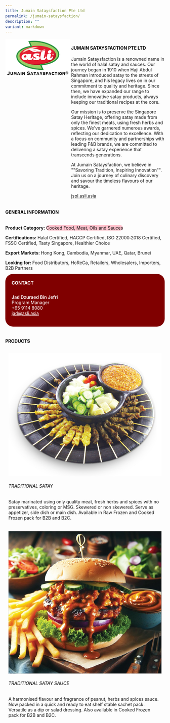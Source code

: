 ```yaml
---
title: Jumain Sataysfaction Pte Ltd
permalink: /jumain-sataysfaction/
description: ""
variant: markdown
---
```

<div class="flex-paragraph">
	<div style="display: flex; flex-wrap: wrap;" class="flex-container">
		<div style="flex: 1 1 40%; display: block;" class="card sgds">
			<img src="/images/Jumain%20Sataysfaction/jumain_sataysfaction_logo.png">
		</div>
		<div style="flex: 1 1 58%; display: block; margin-left: 3px" class="card-sgds">
			<h4 style="text-transform: uppercase; color: black;"><b>Jumain Sataysfaction Pte Ltd</b></h4>
			<p>Jumain Sataysfaction is a renowned name in the world of halal satay and sauces. Our journey began in 1910 when Haji Abdul Rahman introduced satay to the streets of Singapore, and his legacy lives on in our commitment to quality and heritage. Since then, we have expanded our range to include innovative satay products, always keeping our traditional recipes at the core.</p>
			<p>Our mission is to preserve the Singapore Satay Heritage, offering satay made from only the finest meats, using fresh herbs and spices. We've garnered numerous awards, reflecting our dedication to excellence. With a focus on community and partnerships with leading F&amp;B brands, we are committed to delivering a satay experience that transcends generations.</p>
			<p>At Jumain Sataysfaction, we believe in ""Savoring Tradition, Inspiring Innovation"". Join us on a journey of culinary discovery and savour the timeless flavours of our heritage.</p>
			<p><a target="_blank" href="https://jspl.asli.asia">jspl.asli.asia</a></p>
		</div>
	</div>
</div>

<h4 style="text-transform: uppercase; color: black;">
	<b>General Information</b>
</h4>
<div style="display: flex; flex-wrap: wrap;" class="flex-container">
	<div style="flex: 1 1 65%; display: block; align-self: stretch" class="card sgds">
		<div class="flex-paragraph">
			<p>
				<b>Product Category: </b>
				<span style="background-color: pink; border-radius: 10px;">Cooked Food, Meat, Oils and Sauces</span>
			</p>
			<p>
				<b>Certifications: </b>Halal Certified, HACCP Certified, ISO 22000:2018 Certified, FSSC Certified, Tasty Singapore, Healthier Choice
			</p>
			<p>
				<b>Export Markets: </b>Hong Kong, Cambodia, Myanmar, UAE, Qatar, Brunei
			</p>
			<p style="margin-bottom: 10px;">
				<b>Looking for: </b>Food Distributors, HoReCa, Retailers, Wholesalers, Importers, B2B Partners
			</p>
		</div>
	</div>
	<div style="flex: 1 1 35%; padding: 10px; display: block; background-color: maroon; border-radius: 25px; align-self: center;" class="card sgds">
		<h4 style="color: white; margin-top: 10px; margin-left: 10px;">CONTACT</h4>
		<div class="flex-paragraph">
			<p style="padding: 10px; color: white;">
				<b>Jad Dzuraed Bin Jefri</b>
				<br>Program Manager<br>+65 9114 8080<br>
				<a style="color: white;" href="mailto:jad@asli.asia">jad@asli.asia</a>
			</p>
		</div>
	</div>
</div>
<br>
<h4 style="text-transform: uppercase; color: black;">
	<b>Products</b>
</h4>
<div style="display: flex; flex-wrap: wrap;">
	<div style="flex: 1 1 47%; margin: 10px; display: block;" class="card sgds">
		<div style="display: block;" class="flex-image">
			<img src="/images/Jumain%20Sataysfaction/jumain_sataysfaction_product_01.jpg">
		</div>
		<div class="flex-paragraph">
			<h6 style="text-transform: uppercase; color: black;">Traditional Satay</h6>
			<p>Satay marinated using only quality meat, fresh herbs and spices with no preservatives, coloring or MSG. Skewered or non skewered. Serve as appetizer, side dish or main dish. Available in Raw Frozen and Cooked Frozen pack for B2B and B2C.</p>
		</div>
	</div>
	<div style="flex: 1 1 47%; margin: 10px; display: block;" class="card sgds">
		<div style="display: block;" class="flex-image">
			<img src="/images/Jumain%20Sataysfaction/jumain_sataysfaction_product_02.jpg">
		</div>
		<div class="flex-paragraph">
			<h6 style="text-transform: uppercase; color: black;">Traditional Satay Sauce</h6>
			<p>A harmonised flavour and fragrance of peanut, herbs and spices sauce. Now packed in a quick and ready to eat shelf stable sachet pack. Versatile as a dip or salad dressing. Also available in Cooked Frozen pack for B2B and B2C.</p>
		</div>
	</div>
</div>